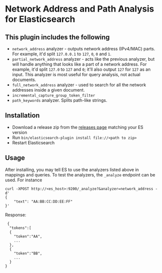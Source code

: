 Network Address and Path Analysis for Elasticsearch
=========================================

## This plugin includes the following

- `network_address` analyzer - outputs network address (IPv4/MAC) parts. For example, it'd split `127.0.0.1` to `127`, `0`, `0` and `1`.
- `partial_network_address` analyzer - acts like the previous analyzer, but will handle anything that looks like a part of a network address.
For example, it'd split `127.0` to `127` and `0`; it'll also output `127` for `127` as an input. This analyzer is most useful for query analysis, not actual documents.
- `full_network_address` analyzer - used to search for all the network addresses inside a given document.
- `incremental_capture_group_token_filter`
- `path_keywords` analyzer. Splits path-like strings.  

## Installation
- Download a release zip from the [releases page](https://github.com/matan129/elasticsearch-network-analysis/releases) matching your ES version
- Run `bin/elasticsearch-plugin install file://<path to zip>` 
- Restart Elasticsearch 

## Usage

After installing, you may tell ES to use the analyzers listed above in mappings and queries.
To test the analyzers, the `_analyze` endpoint can be used. For instance

    curl -XPOST http://<es_host>:9200/_analyze?&analyzer=network_address -d'
    {
        "text": "AA:BB:CC:DD:EE:FF"
    }'
    
 Response:
     
     {
      "tokens":[
      {
        "token":"AA",
        ...
      },
      {
        "token":"BB",
        ...
      }
    }
